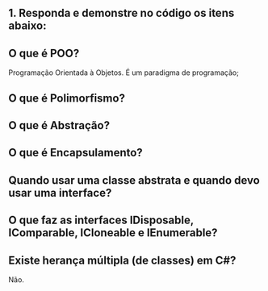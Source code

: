 ## 1. Responda e demonstre no código os itens abaixo:
## O que é POO?
Programação Orientada à Objetos. É um paradigma de programação;

## O que é Polimorfismo?
## O que é Abstração?
## O que é Encapsulamento?
## Quando usar uma classe abstrata e quando devo usar uma interface?
## O que faz as interfaces IDisposable, IComparable, ICloneable e IEnumerable?
## Existe herança múltipla (de classes) em C#?
Não.
